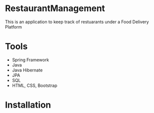﻿# RestaurantManagement
This is an application to keep track of restuarants under a Food Delivery Platform

# Tools
- Spring Framework
- Java
- Java Hibernate
- JPA
- SQL
- HTML, CSS, Bootstrap

# Installation

